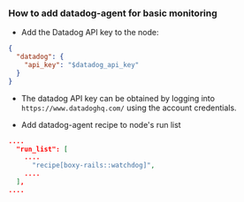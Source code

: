 ### How to add datadog-agent for basic monitoring

* Add the Datadog API key to the node:

```json
{
  "datadog": {
    "api_key": "$datadog_api_key"
  }
}
```

* The datadog API key can be obtained by logging into `https://www.datadoghq.com/` using the account credentials.

* Add datadog-agent recipe to node's run list

```json
....
  "run_list": [
    ....
      "recipe[boxy-rails::watchdog]",
    ....
  ],
....
```
